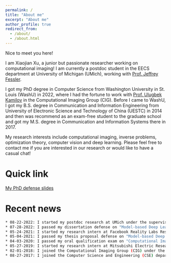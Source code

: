 ```yaml
---
permalink: /
title: "About me"
excerpt: "About me"
author_profile: true
redirect_from: 
  - /about/
  - /about.html
---
```


Nice to meet you here!

I am Xiaojian Xu, a junior but passionate researcher working on computational imaging! I am currently a postdoc student in the EECS department at University of Michigan (UMich), working with [Prof. Jeffrey Fessler]( https://web.eecs.umich.edu/~fessler/).

I got my PhD degree in Computer Science from Washington University in St. Louis (WashU) in 2022, where I had the fortune to work with [Prof. Ulugbek Kamilov](https://engineering.wustl.edu/faculty/Ulugbek-Kamilov.html) in the Computational Imaging Group (CIG). Before I came to WashU, I got my  B.S. degree in Communication and Information Engineering from University of Electronic Science and Technology of China (UESTC) in 2014 and then was recommend as an exam-free student to the graduate school and got my M.S. degree in Communication and Information Systems there in 2017. 

My research interests include computational imaging, inverse problems, optimization theory, computer vision and deep learning. Please feel free to contact me if you are interested in our research or would like to have a casual chat! 


Quick link
======
[My PhD defense slides](https://xuxiaojian.github.io/files/defense.pdf)



Recent news
======

```bash
* 08-22-2022: I started my postdoc research at UMich under the supervision of Prof. Jeffrey Fessler.
* 07-28-2022: I passed my dissertation defense on "Model-based Deep Learning for Computational Imaging".
* 05-24-2021: I started my research intern at Facebook Reality Labs Research (FRL).
* 05-04-2021: I passed my thesis proposal defense on "Model-based Deep Learning for Computational Imaging".
* 04-03-2020: I passed my oral qualification exam on "Computational Imaging: Leverage the Power of Deep Learning".
* 05-27-2019: I started my research intern at Mitsubishi Electric Research Laboratory (MERL).
* 02-01-2018: I joined the Computational Imaging Group (CIG) under the supervision of Prof. Ulugbek Kamilov.
* 08-27-2017: I joined the Computer Science and Engineering (CSE) department at WashU.
```

<!--- 
Before I came to WashU, I got my B.Eng. degree from University of Electronic Science and Technology of China (UESTC) in 2014 and then was recommend as an exam-free student to the graduate school of UESTC and later got my M.S. degree there in 2017. Back then, I majored in communication and information engineering and did most of my research in wireless and computer network engineering. It was a very helpful and interesting journey and I always appreciate what I have learned in that field. Besides, UESTC is located in Chengdu, a city full of good food. I enjoied my seven years there a lot!
I am always attracted by the beauty of mathematical analysis and I feel so lucky to be able to join the CIG group after I came to WashU. CIG is a pretty cool place and I learned a lot here from my advisor and groupmates. My research of interests includes computational imaging, optimization theory,computer vision and machine learning. Feel free to follow us if you think our research is interesting!
--->

<!--- 
Xiaojian Xu received the B.Eng. degree in communication and information engineering in 2014, and the M,S. degree in communication and information system in 2017 from University of Electronic Science and Technology of China, Chengdu, China. She is currently working toward the Ph.D. degree with the Computational Imaging Group in Washington University in St. Louis, St. Louis, MO, USA. Her research interests include computational imaging, machine learning, deep learning, and optimization. 

Nice to meet you here!
I am Xiaojian Xu, a junior but passionate researcher working on computational imaging! I am currently a postdoc student in the EECS department working with [Prof. Jeffery Fessler]( https://web.eecs.umich.edu/~fessler/) at University of Michigan.

Here is a brief introduction about my background: I got my PhD degree in Computer Science from Washington University in St. Louis (WashU) in 2022, where I had the fortune to work with [Prof. Ulugbek Kamilov](https://engineering.wustl.edu/faculty/Ulugbek-Kamilov.html) in the Computational Imaging Group (CIG). Before I came to WashU, I got my B.Eng. degree in Communication and Information Engineering from University of Electronic Science and Technology of China (UESTC) in 2014 and then was recommend as an exam-free student to the graduate school and got my M.S. degree in Communication and Information Systems there in 2017. 

My research interests include computational imaging, inverse problems, optimization theory, computer vision and deep learning. Please feel free to contact me if you are interested in our research or would like to have a casual chat! 

--->

